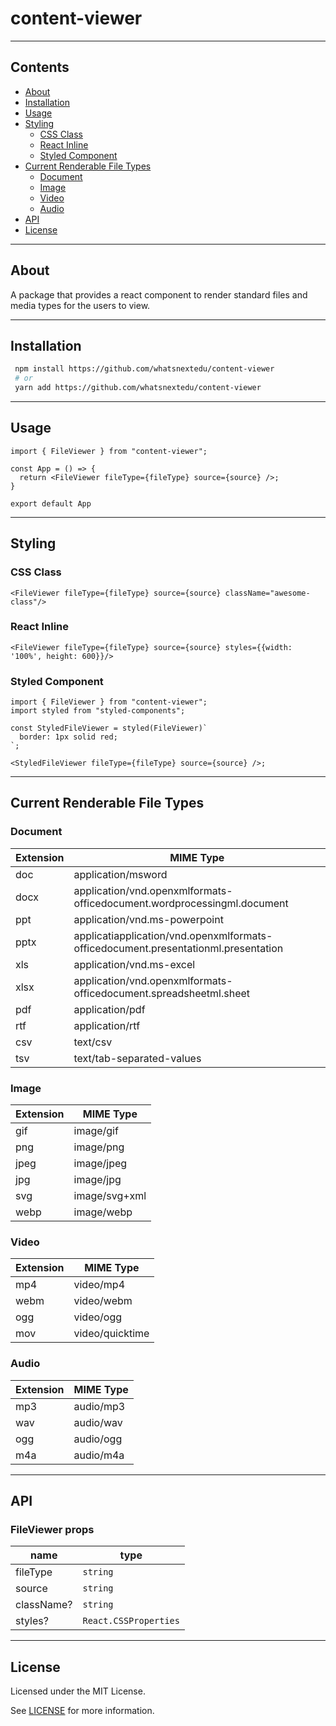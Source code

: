 # content-viewer

---

## Contents

- [About](#about)
- [Installation](#installation)
- [Usage](#usage)
- [Styling](#styling)
  - [CSS Class](#css-class)
  - [React Inline](#react-inline)
  - [Styled Component](#styled-component)
- [Current Renderable File Types](#current-renderable-file-types)
  - [Document](#document)
  - [Image](#image)
  - [Video](#video)
  - [Audio](#audio)
- [API](#api)
- [License](#license)

---

## About

A package that provides a react component to render standard files and media types for the users to view.

---

## Installation

```bash
 npm install https://github.com/whatsnextedu/content-viewer
 # or
 yarn add https://github.com/whatsnextedu/content-viewer
```

---

## Usage

```tsx
import { FileViewer } from "content-viewer";

const App = () => {
  return <FileViewer fileType={fileType} source={source} />;
}

export default App
```
---

## Styling

### CSS Class

```tsx
<FileViewer fileType={fileType} source={source} className="awesome-class"/>
```

### React Inline

```tsx
<FileViewer fileType={fileType} source={source} styles={{width: '100%', height: 600}}/>
```

### Styled Component

```tsx
import { FileViewer } from "content-viewer";
import styled from "styled-components";

const StyledFileViewer = styled(FileViewer)`
  border: 1px solid red;
`;

<StyledFileViewer fileType={fileType} source={source} />;
```

---

## Current Renderable File Types

### Document

| Extension | MIME Type                                                                          |
| --------- | ---------------------------------------------------------------------------------- |
| doc       | application/msword                                                                 |
| docx      | application/vnd.openxmlformats-officedocument.wordprocessingml.document            |
| ppt       | application/vnd.ms-powerpoint                                                      |
| pptx      | applicatiapplication/vnd.openxmlformats-officedocument.presentationml.presentation |
| xls       | application/vnd.ms-excel                                                           |
| xlsx      | application/vnd.openxmlformats-officedocument.spreadsheetml.sheet                  |
| pdf       | application/pdf                                                                    |
| rtf       | application/rtf                                                                    |
| csv       | text/csv                                                                           |
| tsv       | text/tab-separated-values                                                          |

### Image

| Extension | MIME Type     |
| --------- | ------------- |
| gif       | image/gif     |
| png       | image/png     |
| jpeg      | image/jpeg    |
| jpg       | image/jpg     |
| svg       | image/svg+xml |
| webp      | image/webp    |


### Video

| Extension | MIME Type       |
| --------- | --------------- |
| mp4       | video/mp4       |
| webm      | video/webm      |
| ogg       | video/ogg       |
| mov       | video/quicktime |

### Audio

| Extension | MIME Type |
| --------- | --------- |
| mp3       | audio/mp3 |
| wav       | audio/wav |
| ogg       | audio/ogg |
| m4a       | audio/m4a |

---

## API

### FileViewer props

| name             | type                  |
| ---------------- | --------------------- |
| fileType         | `string`              |
| source           | `string`              |
| className?       | `string`              |
| styles?          | `React.CSSProperties` |

---

## License

Licensed under the MIT License.

See [LICENSE](LICENSE) for more information.